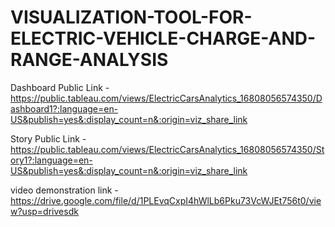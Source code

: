 # VISUALIZATION-TOOL-FOR-ELECTRIC-VEHICLE-CHARGE-AND-RANGE-ANALYSIS


Dashboard Public Link - https://public.tableau.com/views/ElectricCarsAnalytics_16808056574350/Dashboard1?:language=en-US&publish=yes&:display_count=n&:origin=viz_share_link

Story Public Link - https://public.tableau.com/views/ElectricCarsAnalytics_16808056574350/Story1?:language=en-US&publish=yes&:display_count=n&:origin=viz_share_link


video demonstration link - https://drive.google.com/file/d/1PLEvqCxpI4hWlLb6Pku73VcWJEt756t0/view?usp=drivesdk
